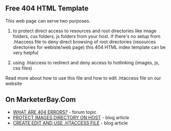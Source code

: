 ## Free 404 HTML Template

This web page can serve two purposes.
1. to protect direct access to resources and root directories like image folders, css folders, js folders from your host.
If there's no setup from .htaccess file to deny direct browsing of root directories (resources directories for webiste/web page) this 404 HTML index template can be very helpful

2. using .htaccess to redirect and deny access to hotlinking (images, js, css files)

Read more about how to use this file and how to edit .htaccess file on our website

## On MarketerBay.Com

 - [WHAT ARE 404 ERRORS?](https://marketerbay.com/forums/topic/what-are-404-errors/) - forum topic
 - [PROTECT IMAGES DIRECTORY ON HOST](https://marketerbay.com/2021/protect-images-directory-on-host/) - blog article
 - [CREATE EDIT AND USE .HTACCESS FILE](https://marketerbay.com/2021/create-edit-and-use-htaccess-file/) - blog article